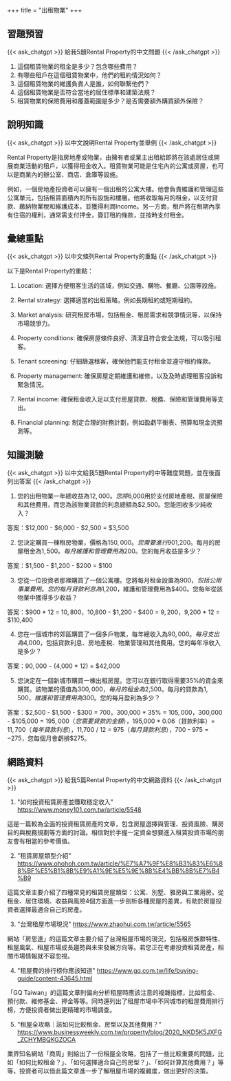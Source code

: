 +++
title = "出租物業"
+++
## 習題預習
{{< ask_chatgpt >}}
給我5題Rental Property的中文問題
{{< /ask_chatgpt >}}



1. 這個租賃物業的租金是多少？包含哪些費用？
2. 有哪些租戶在這個租賃物業中，他們的租約情況如何？
3. 這個租賃物業的維護負責人是誰，如何聯繫他們？
4. 這個租賃物業是否符合當地的居住標準和建築法規？
5. 租賃物業的保險費用和覆蓋範圍是多少？是否需要額外購買額外保險？   

## 說明知識
{{< ask_chatgpt >}}
以中文說明Rental Property並舉例
{{< /ask_chatgpt >}}



Rental Property是指房地產或物業，由擁有者或業主出租給即將在該處居住或開展商業活動的租戶，以獲得租金收入。租賃物業可能是住宅內的公寓或房屋，也可以是商業內的辦公室、商店、倉庫等設施。

例如，一個房地產投資者可以擁有一個出租的公寓大樓。他會負責維護和管理這些公寓單元，包括租賃面積內的所有設施和樓層。他將收取每月的租金，以支付貸款、繳納物業稅和維護成本，並獲得利潤Income。另一方面，租戶將在租期內享有住宿的權利，通常需支付押金，簽訂租約條款，並按時支付租金。   

## 彙總重點
{{< ask_chatgpt >}}
以中文條列Rental Property的重點
{{< /ask_chatgpt >}}



以下是Rental Property的重點：

1. Location: 選擇方便租客生活的區域，例如交通、購物、餐廳、公園等設施。

2. Rental strategy: 選擇適當的出租策略，例如長期租約或短期租約。

3. Market analysis: 研究租房市場，包括租金、租房需求和競爭情況等，以保持市場競爭力。

4. Property conditions: 確保房屋條件良好、清潔且符合安全法規，可以吸引租客。

5. Tenant screening: 仔細篩選租客，確保他們能支付租金並遵守租約條款。

6. Property management: 確保房屋定期維護和維修，以及及時處理租客投訴和緊急情況。

7. Rental income: 確保租金收入足以支付房屋貸款、稅務、保險和管理費用等支出。

8. Financial planning: 制定合理的財務計劃，例如盈虧平衡表、預算和現金流預測等。   

## 知識測驗
{{< ask_chatgpt >}}
以中文給我5題Rental Property的中等難度問題，並在後面列出答案
{{< /ask_chatgpt >}}



1. 您的出租物業一年總收益為$12,000。您將$6,000用於支付房地產稅、房屋保險和其他費用，而您為該物業貸款的利息總額為$2,500。您能回收多少純收入？

答案：$12,000 - $6,000 - $2,500 = $3,500

2. 您決定購買一棟租房物業，價格為$150,000。您需要進行90%的資助。每個月房屋抵押貸款的月供為$1,200。每月的房屋租金為$1,500。每月維護和管理費用為$200。您的每月收益是多少？

答案：$1,500 - $1,200 - $200 = $100

3. 您從一位投資者那裡購買了一個公寓樓。您將每月租金設置為$900，包括公用事業費用。您的每月貸款利息為$1,200，維護和管理費用為$400。您每年從該物業中獲得多少收益？

答案：$900 * 12 = $10,800，$10,800 - $1,200 - $400 = $9,200，$9,200 * 12 = $110,400

4. 您在一個城市的郊區購買了一個多戶物業，每年總收入為$90,000。每月支出為$4,000，包括貸款利息、房地產稅、物業管理和其他費用。您的每年凈收入是多少？

答案：$90,000 - ($4,000 * 12) = $42,000

5. 您決定在一個新城市購買一棟出租房屋。您可以在銀行取得需要35%的資金來購買。該物業的價值為$300,000，每月的租金為$2,500。每月的貸款為$1,500，維護和管理費用為$300。您的每月盈利為多少？

答案：$2,500 - $1,500 - $300 = $700，$300,000 * 35% = $105,000，$300,000 - $105,000 = $195,000（您需要貸款的金額），$195,000 * 0.06（貸款利率）= $11,700（每年貸款利息），$11,700 / 12 = $975（每月貸款利息），$700 - $975 = -$275，您每個月會虧損$275。   

## 網路資料
{{< ask_chatgpt >}}
給我5篇Rental Property的中文網路資料
{{< /ask_chatgpt >}}



1. "如何投資租賃房產並賺取穩定收入"
https://www.money101.com.tw/article/5548

這是一篇較為全面的投資租賃房產的文章，包含房屋選擇與管理、投資風險、購房目的與稅務規劃等方面的討論。相信對於手握一定資金想要進入租賃投資市場的朋友會有相當的參考價值。

2. "租賃房屋類型介紹"
https://www.ohohoh.com.tw/article/%E7%A7%9F%E8%B3%83%E6%88%BF%E5%B1%8B%E9%A1%9E%E5%9E%8B%E4%BB%8B%E7%B4%B9

這篇文章主要介紹了四種常見的租賃房屋類型：公寓、別墅、雅房與工業用房。從租金、居住環境、收益與風險4個方面進一步剖析各種房屋的差異，有助於房屋投資者選擇最適合自己的房產。

3. "台灣租屋市場現況"
https://www.zhaohui.com.tw/article/5565

網站「房思達」的這篇文章主要介紹了台灣租屋市場的現況，包括租房族群特性、租屋風氣、租屋市場成長趨勢與未來發展方向等。若您正在考慮投資租賃房產，相關市場情報就不容忽視。

4. "租屋費的排行榜你應該知道"
https://www.gq.com.tw/life/buying-guide/content-43645.html

「GQ Taiwan」的這篇文章則偏向分析租屋時應該注意的複雜指標，比如租金、預付款、維修基金、押金等等。同時還列出了租屋市場中不同城市的租屋費用排行榜，方便投資者做出更精確的市場調查。

5. "租屋全攻略｜該如何比較租金、房型以及其他費用？"
https://www.businessweekly.com.tw/property/blog/2020_NKD5K5JXFG_ZCHYMBQKGZOCA

業界知名網站「商周」則給出了一份租屋全攻略，包括了一些比較重要的問題，比如「如何比較租金？」、「如何選擇適合自己的房型？」、「如何計算其他費用？」等等，投資者可以借此篇文章進一步了解租屋市場的複雜度，做出更好的決策。   

